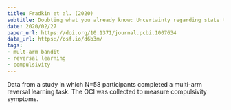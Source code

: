 ```yaml
---
title: Fradkin et al. (2020)
subtitle: Doubting what you already know: Uncertainty regarding state transitions is associated with obsessive compulsive symptoms
date: 2020/02/27
paper_url: https://doi.org/10.1371/journal.pcbi.1007634
data_url: https://osf.io/d6b3m/
tags:
- mult-arm bandit
- reversal learning
- compulsivity
---
```


Data from a study in which N=58 participants completed a multi-arm reversal learning task. The OCI was collected to measure compulsivity symptoms.
